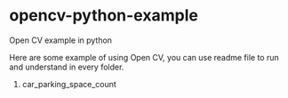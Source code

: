 # opencv-python-example
Open CV example in python

Here are some example of using Open CV, you can use readme file to run and understand in every folder.
1. car_parking_space_count
